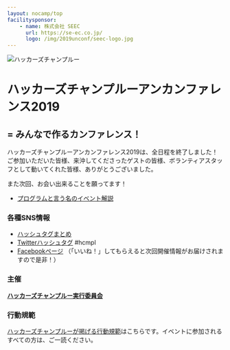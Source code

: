 ```yaml
---
layout: nocamp/top
facilitysponsor:
    - name: 株式会社 SEEC
      url: https://se-ec.co.jp/
      logo: /img/2019unconf/seec-logo.jpg
---
```



![ハッカーズチャンプルー](/img/logo/banner.png)


# ハッカーズチャンプルーアンカンファレンス2019

## = みんなで作るカンファレンス！

ハッカーズチャンプルーアンカンファレンス2019は、全日程を終了しました！
ご参加いただいた皆様、来沖してくださったゲストの皆様、ボランティアスタッフとして動いてくれた皆様、ありがとうございました。

また次回、お会い出来ることを願ってます！

* [プログラムと言う名のイベント解説](/2019unconf/program.html)

### 各種SNS情報

* [ハッシュタグまとめ](https://togetter.com/li/1425386)
* [Twitterハッシュタグ](https://twitter.com/search?q=%23hcmpl&src=typed_query&f=live) #hcmpl
* [Facebookページ](https://www.facebook.com/hackerschamploo/) （「いいね！」してもらえると次回開催情報がお届けされますので是非！）

### 主催

**[ハッカーズチャンプルー実行委員会](/about.html)**


### 行動規範

[ハッカーズチャンプルーが掲げる行動規範](/policy.html)はこちらです。イベントに参加されるすべての方は、ご一読ください。

